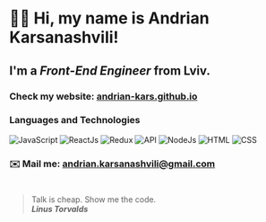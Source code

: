 # 👋🏻 Hi, my name is **Andrian Karsanashvili**!
## I'm a *Front-End Engineer* from Lviv.
### Check my website: [andrian-kars.github.io](https://andrian-kars.github.io)
### Languages and Technologies 
![JavaScript](https://img.shields.io/badge/-JavaScript-090909?style=for-the-badge&logo=JavaScript)
![ReactJs](https://img.shields.io/badge/-ReactJs-090909?style=for-the-badge&logo=React)
![Redux](https://img.shields.io/badge/-Redux-090909?style=for-the-badge&logo=Redux)
![API](https://img.shields.io/badge/-REST&#032;API-090909?style=for-the-badge)
![NodeJs](https://img.shields.io/badge/-NODEJS-090909?style=for-the-badge)
![HTML](https://img.shields.io/badge/-HTML-090909?style=for-the-badge&logo=html5)
![CSS](https://img.shields.io/badge/-CSS-090909?style=for-the-badge&logo=css3)
### ✉️ Mail me: andrian.karsanashvili@gmail.com
#
> Talk is cheap. Show me the code. <br/>
> ***Linus Torvalds***

